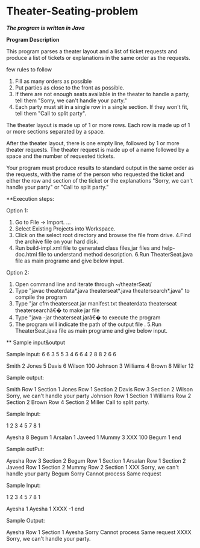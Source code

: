 # Theater-Seating-problem

***The program is written in Java***

**Program Description**

This program parses a theater layout and a list of ticket requests and produce a list of tickets or explanations in the same order as the requests.
 
few rules to follow 
1.	Fill as many orders as possible
2.	Put parties as close to the front as possible.
3.	If there are not enough seats available in the theater to handle a party, tell them "Sorry, we can't handle your party."
4.	Each party must sit in a single row in a single section.  If they won't fit, tell them "Call to split party".
 
The theater layout is made up of 1 or more rows.  Each row is made up of 1 or more sections separated by a space.

After the theater layout, there is one empty line, followed by 1 or more theater requests.  The theater request is made up of a name followed by a space and the number of requested tickets.

Your program must produce results to standard output in the same order as the requests, with the name of the person who requested the ticket and either the row and section of the ticket or the explanations "Sorry, we can't handle your party" or "Call to split party."

**Execution steps: 

Option 1:


1. Go to File -> Import. ...
2. Select Existing Projects into Workspace.
3. Click on the select root directory and browse the file from drive.
4.Find the archive file on your hard disk.
5. Run build-impl.xml file to generated class files,jar files and help-doc.html file to understand method description.
6.Run TheaterSeat.java file as main programe and give below input.

Option 2:

1. Open command line and iterate through ~/theaterSeat/
2. Type "javac theaterdata\*.java theaterseat\*.java theatersearch\*.java" to compile the program
3. Type "jar cfm theaterseat.jar manifest.txt theaterdata theaterseat theatersearchâ€� to make jar file
3. Type "java -jar theaterseat.jarâ€� to execute the program
4. The program will indicate the path of the output file .
5.Run TheaterSeat.java file as main programe and give below input.


** Sample input&output

Sample input: 
6 6
3 5 5 3
4 6 6 4
2 8 8 2
6 6

Smith 2
Jones 5
Davis 6
Wilson 100
Johnson 3
Williams 4
Brown 8
Miller 12

Sample output:

Smith Row 1 Section 1
Jones Row 1 Section 2
Davis Row 3 Section 2
Wilson Sorry, we can't handle your party
Johnson Row 1 Section 1
Williams Row 2 Section 2
Brown Row 4 Section 2
Miller Call to split party.

Sample Input:

1 2
3 4 5
7 8 1

Ayesha 8
Begum 1
Arsalan 1
Javeed 1
Mummy 3
XXX 100
Begum 1
end


Sample outPut:

Ayesha Row 3 Section 2
Begum Row 1 Section 1
Arsalan Row 1 Section 2
Javeed Row 1 Section 2
Mummy Row 2 Section 1
XXX Sorry, we can't handle your party
Begum Sorry Cannot process Same request


Sample Input:

1 2
3 4 5
7 8 1

Ayesha 1
Ayesha 1
XXXX -1
end

Sample Output:

Ayesha Row 1 Section 1
Ayesha Sorry Cannot process Same request
XXXX Sorry, we can't handle your party.

